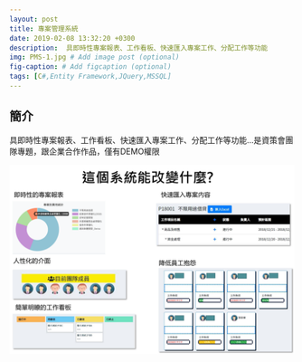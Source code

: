 ```yaml
---
layout: post
title: 專案管理系統
date: 2019-02-08 13:32:20 +0300
description:  具即時性專案報表、工作看板、快速匯入專案工作、分配工作等功能
img: PMS-1.jpg # Add image post (optional)
fig-caption: # Add figcaption (optional)
tags: [C#,Entity Framework,JQuery,MSSQL]
---
```


## 簡介
具即時性專案報表、工作看板、快速匯入專案工作、分配工作等功能...是資策會團隊專題，跟企業合作作品，僅有DEMO權限

<img src="../assets/img/PMS/PMS-1.png">

